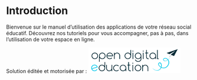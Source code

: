 # Introduction

Bienvenue sur le manuel d’utilisation des applications de votre réseau social éducatif. Découvrez nos tutoriels pour vous accompagner, pas à pas, dans l’utilisation de votre espace en ligne.

Solution éditée et motorisée par : ![](application/.gitbook/assets/ode-logo%20%283%29.png)

